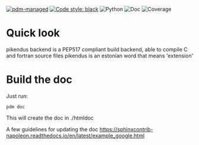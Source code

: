 [![pdm-managed](https://img.shields.io/badge/pdm-managed-blueviolet)](https://dev.to/frostming/a-review-pipenv-vs-poetry-vs-pdm-39b4)
[![Code style: black](https://img.shields.io/badge/code%20style-black-000000.svg)](https://github.com/psf/black)
![Python](https://img.shields.io/badge/python-3.8-green)
![Doc](htmldoc/doc_badge.svg)
![Coverage](htmldoc/cov_badge.svg)

# Quick look

pikendus backend is a PEP517 compliant build backend, able to compile C and fortran source files
pikendus is an estonian word that means 'extension'

# Build the doc

Just run:

    pdm doc

This will create the doc in ./htmldoc

A few guidelines for updating the doc
https://sphinxcontrib-napoleon.readthedocs.io/en/latest/example_google.html
